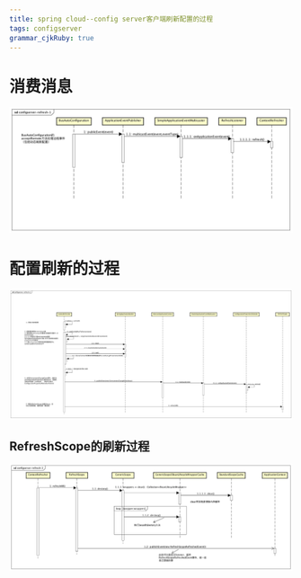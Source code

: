 ```yaml
---
title: spring cloud--config server客户端刷新配置的过程
tags: configserver
grammar_cjkRuby: true
---
```


# 消费消息
![refresh1](./images/configserver-refresh-1.jpg)

# 配置刷新的过程

![refresh2](./images/configserver-refresh-2.jpg)

## RefreshScope的刷新过程

![refresh3](./images/configserver-refresh-3.jpg)
